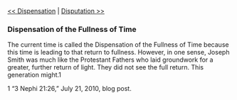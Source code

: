 [<< Dispensation](Dispensation.md)  |  [Disputation >>](Disputation.md)

### Dispensation of the Fullness of Time
The current time is called the Dispensation of the Fullness of Time because this time is leading to that return to fullness. However, in one sense, Joseph Smith was much like the Protestant Fathers who laid groundwork for a greater, further return of light. They did not see the full return. This generation might.1



1 “3 Nephi 21:26,” July 21, 2010, blog post.